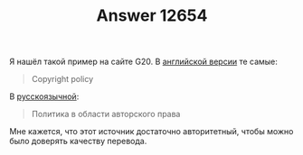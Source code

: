 ﻿---
title: "Answer 12654"
se.owner.user_id: 176217
se.owner.display_name: "αλεχολυτ"
se.owner.link: "https://ru.meta.stackoverflow.com/users/176217/%ce%b1%ce%bb%ce%b5%cf%87%ce%bf%ce%bb%cf%85%cf%84"
se.answer_id: 12654
se.question_id: 12616
se.post_type: answer
se.is_accepted: False
---
<p>Я нашёл такой пример на сайте G20. В <a href="https://www.g20.org/en/copyright-policy/" rel="nofollow noreferrer">английской версии</a> те самые:</p>
<blockquote>
<p>Copyright policy</p>
</blockquote>
<p>В <a href="https://www.g20.org/ru/copyright-policy/" rel="nofollow noreferrer">русскоязычной</a>:</p>
<blockquote>
<p>Политика в области авторского права</p>
</blockquote>
<p>Мне кажется, что этот источник достаточно авторитетный, чтобы можно было доверять качеству перевода.</p>
